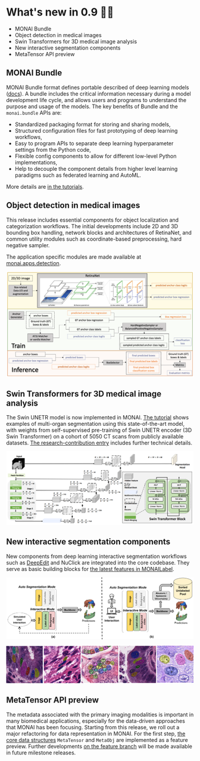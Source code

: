 # What's new in 0.9 🎉🎉

- MONAI Bundle
- Object detection in medical images
- Swin Transformers for 3D medical image analysis
- New interactive segmentation components
- MetaTensor API preview

## MONAI Bundle
MONAI Bundle format defines portable described of deep learning models ([docs](https://docs.monai.io/en/latest/bundle_intro.html)).
A bundle includes the critical information necessary during a model development life cycle,
and allows users and programs to understand the purpose and usage of the models.
The key benefits of Bundle and the `monai.bundle` APIs are:
- Standardized packaging format for storing and sharing models,
- Structured configuration files for fast prototyping of deep learning workflows,
- Easy to program APIs to separate deep learning hyperparameter settings from the Python code,
- Flexible config components to allow for different low-level Python implementations,
- Help to decouple the component details from higher level learning paradigms such as federated learning and AutoML.

More details are [in the tutorials](https://github.com/Project-MONAI/tutorials/tree/main/modules/bundle).

## Object detection in medical images
This release includes essential components for object localization and categorization workflows.
The initial developments include 2D and 3D bounding box handling, network blocks and architectures of RetinaNet,
and common utility modules such as coordinate-based preprocessing, hard negative sampler.

The application specific modules are made available at
[monai.apps.detection](https://github.com/Project-MONAI/MONAI/tree/dev/monai/apps/detection).

![detection workflow](../images/detection.png)


## Swin Transformers for 3D medical image analysis
The Swin UNETR model is now implemented in MONAI.
[The tutorial](https://github.com/Project-MONAI/tutorials/blob/main/3d_segmentation/swin_unetr_btcv_segmentation_3d.ipynb)
shows examples of multi-organ segmentation using this state-of-the-art model,
with weights from self-supervised pre-training of
Swin UNETR encoder (3D Swin Transformer) on a cohort of 5050 CT scans from publicly available datasets.
[The research-contribution entry](https://github.com/Project-MONAI/research-contributions/tree/main/SwinUNETR)
includes further technical details.

![swin-unetr](../images/swin_unetr.png)

## New interactive segmentation components
New components from deep learning interactive segmentation workflows
such as [DeepEdit](https://github.com/Project-MONAI/tutorials/tree/main/deepedit/ignite)
and NuClick are integrated into the core codebase. They serve as basic building blocks for
[the latest features in MONAILabel](https://github.com/Project-MONAI/MONAILabel).

![deepedit](../images/deepedit.png)

![nuclick](../images/nuclick.png)

## MetaTensor API preview
The metadata associated with the primary imaging modalities is important in many biomedical applications,
especially for the data-driven approaches that MONAI has been focusing.
Starting from this release, we roll out a major refactoring for data representation in MONAI. For the first
step, [the core data structures](https://github.com/Project-MONAI/MONAI/blob/dev/monai/data/meta_tensor.py)
`MetaTensor` and `MetaObj` are implemented as a feature preview.
Further developments [on the feature branch](https://github.com/Project-MONAI/MONAI/tree/feature/MetaTensor)
will be made available in future milestone releases.
